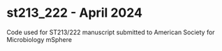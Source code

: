 # st213_222 - April 2024
Code used for ST213/222 manuscript submitted to American Society for Microbiology mSphere
